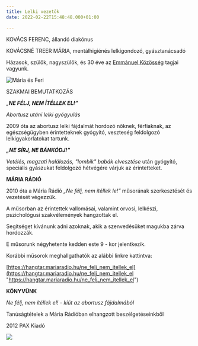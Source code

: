 ```yaml
---
title: Lelki vezetők
date: 2022-02-22T15:48:48.000+01:00

---
```

KOVÁCS FERENC, állandó diakónus

KOVÁCSNÉ TREER MÁRIA, mentálhigiénés lelkigondozó, gyásztanácsadó

Házasok, szülők, nagyszülők, és 30 éve az [Emmánuel Közösség](http://emmanuel.hu) tagjai vagyunk.

![Mária és Feri](/images/maria-feri.jpg)

SZAKMAI BEMUTATKOZÁS

_„**NE FÉLJ, NEM ÍTÉLLEK EL!”**_

_Abortusz utáni lelki gyógyulás_

2009 óta az abortusz lelki fájdalmát hordozó nőknek, férfiaknak, az egészségügyben érintetteknek gyógyító, veszteség feldolgozó lelkigyakorlatokat tartunk.

**_„NE SÍRJ, NE BÁNKÓDJ!”_**

_Vetélés, magzati halálozás, "lombik" babák elvesztése_ után gyógyító, speciális gyászukat feldolgozó hétvégére várjuk az érintetteket.

**MÁRIA RÁDIÓ**

2010 óta a Mária Rádió _„Ne félj, nem ítéllek le!”_ műsorának szerkesztését és vezetését végezzük. 

A műsorban az érintettek vallomásai, valamint orvosi, lelkészi, pszichológusi szakvélemények hangzottak el. 

Segítséget kívánunk adni azoknak, akik a szenvedésüket magukba zárva hordozzák. 

E műsorunk négyhetente kedden este 9 - kor jelentkezik.

Korábbi műsorok meghallgathatók az alábbi linkre kattintva:

[https://hangtar.mariaradio.hu/ne_felj_nem_itellek_el](https://hangtar.mariaradio.hu/ne_felj_nem_itellek_el "https://hangtar.mariaradio.hu/ne_felj_nem_itellek_el")

**KÖNYVÜNK**

_Ne félj, nem ítéllek el! - kiút az abortusz fájdalmából_

Tanúságtételek a Mária Rádióban elhangzott beszélgetéseinkből

2012 PAX Kiadó

![](/images/lelki_vezetok_foto_konyv.jpg)